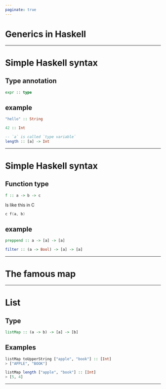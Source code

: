 ```yaml
---
paginate: true
---
```


# <!-- fit --> Generics in Haskell

---

# Simple Haskell syntax

## Type annotation

```haskell
expr :: type
```

## example

```haskell
"hello" :: String

42 :: Int

-- `a` is called `type variable`
length :: [a] -> Int
```

---

# Simple Haskell syntax

## Function type

```haskell
f :: a -> b -> c
```

Is like this in C

```c++
c f(a, b)
```

## example

```haskell
preppend :: a -> [a] -> [a]

filter :: (a -> Bool) -> [a] -> [a]
```

---

# <!-- fit --> The famous map

---

# List

## Type

```haskell
listMap :: (a -> b) -> [a] -> [b]
```

## Examples

```haskell
listMap toUpperString ["apple", "book"] :: [Int]
> ["APPLE", "BOOK"]

listMap length ["apple", "book"] :: [Int]
> [5, 4]
```

---

